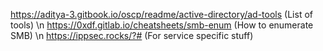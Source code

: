 https://aditya-3.gitbook.io/oscp/readme/active-directory/ad-tools (List of tools) \n
https://0xdf.gitlab.io/cheatsheets/smb-enum (How to enumerate SMB) \n
https://ippsec.rocks/?# (For service specific stuff)
